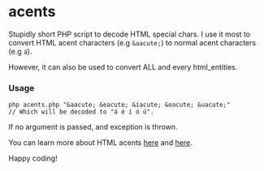 # acents

Stupidly short PHP script to decode HTML special chars. I use it most to convert HTML acent characters (e.g `&aacute;`) to normal acent characters (e.g `á`).

However, it can also be used to convert ALL and every html_entities.

### Usage
```shell
php acents.php "&aacute; &eacute; &iacute; &oacute; &uacute;"
// Which will be decoded to "á é í ó ú".
```

If no argument is passed, and exception is thrown.

You can learn more about HTML acents [here](https://www.w3schools.com/charsets/ref_utf_latin1_supplement.asp) and [here](https://html.spec.whatwg.org/multipage/named-characters.html#named-character-references).

Happy coding!
